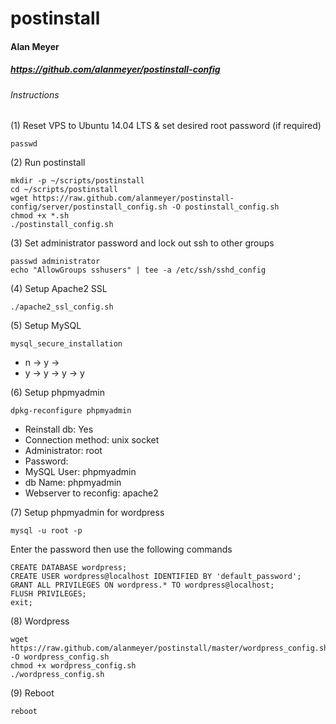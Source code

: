 # postinstall
#### Alan Meyer
##### https://github.com/alanmeyer/postinstall-config
 
###### Instructions

(1) Reset VPS to Ubuntu 14.04 LTS & set desired root password (if required)
```
passwd
```

(2) Run postinstall
```
mkdir -p ~/scripts/postinstall
cd ~/scripts/postinstall
wget https://raw.github.com/alanmeyer/postinstall-config/server/postinstall_config.sh -O postinstall_config.sh
chmod +x *.sh
./postinstall_config.sh
```
(3) Set administrator password and lock out ssh to other groups
```
passwd administrator
echo "AllowGroups sshusers" | tee -a /etc/ssh/sshd_config
```

(4) Setup Apache2 SSL
```
./apache2_ssl_config.sh
```

(5) Setup MySQL
```
mysql_secure_installation
```
- n -> y -> <password>
- y -> y -> y -> y

(6) Setup phpmyadmin
```
dpkg-reconfigure phpmyadmin
```
- Reinstall db:             Yes
- Connection method:        unix socket
- Administrator:            root
- Password:                 <password-from-mysql-setup>
- MySQL User:               phpmyadmin
- db Name:                  phpmyadmin
- Webserver to reconfig:    apache2

(7) Setup phpmyadmin for wordpress
```
mysql -u root -p
```
Enter the password then use the following commands
```
CREATE DATABASE wordpress;
CREATE USER wordpress@localhost IDENTIFIED BY 'default_password';
GRANT ALL PRIVILEGES ON wordpress.* TO wordpress@localhost;
FLUSH PRIVILEGES;
exit;
```

(8) Wordpress
```
wget https://raw.github.com/alanmeyer/postinstall/master/wordpress_config.sh -O wordpress_config.sh
chmod +x wordpress_config.sh
./wordpress_config.sh
```

(9) Reboot
```
reboot
```

